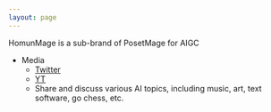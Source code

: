 ```yaml
---
layout: page
---
```


HomunMage is a sub-brand of PosetMage for AIGC

* Media
    * [Twitter](https://twitter.com/HomunMage)
    * [YT](https://www.youtube.com/@HomunMage)
    * Share and discuss various AI topics, including music, art, text software, go chess, etc.


<div id="subbrands"></div>

<script src="{{ '/assets/js/Sub_Brands.js' | relative_url }}"></script>
